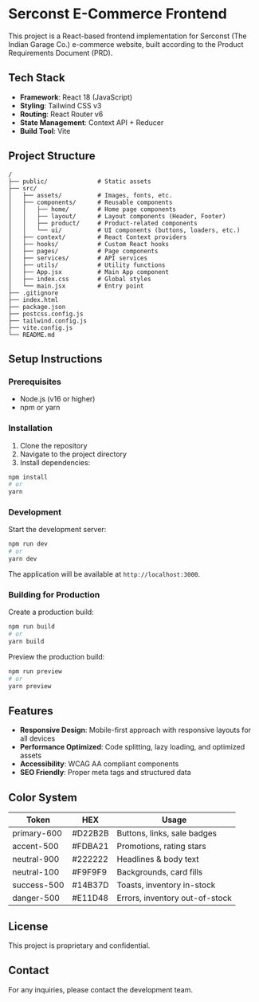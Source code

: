 
# Serconst E-Commerce Frontend

This project is a React-based frontend implementation for Serconst (The Indian Garage Co.) e-commerce website, built according to the Product Requirements Document (PRD).

## Tech Stack

- **Framework**: React 18 (JavaScript)
- **Styling**: Tailwind CSS v3
- **Routing**: React Router v6
- **State Management**: Context API + Reducer
- **Build Tool**: Vite

## Project Structure

```
/
├── public/              # Static assets
├── src/
│   ├── assets/          # Images, fonts, etc.
│   ├── components/      # Reusable components
│   │   ├── home/        # Home page components
│   │   ├── layout/      # Layout components (Header, Footer)
│   │   ├── product/     # Product-related components
│   │   └── ui/          # UI components (buttons, loaders, etc.)
│   ├── context/         # React Context providers
│   ├── hooks/           # Custom React hooks
│   ├── pages/           # Page components
│   ├── services/        # API services
│   ├── utils/           # Utility functions
│   ├── App.jsx          # Main App component
│   ├── index.css        # Global styles
│   └── main.jsx         # Entry point
├── .gitignore
├── index.html
├── package.json
├── postcss.config.js
├── tailwind.config.js
├── vite.config.js
└── README.md
```

## Setup Instructions

### Prerequisites

- Node.js (v16 or higher)
- npm or yarn

### Installation

1. Clone the repository
2. Navigate to the project directory
3. Install dependencies:

```bash
npm install
# or
yarn
```

### Development

Start the development server:

```bash
npm run dev
# or
yarn dev
```

The application will be available at `http://localhost:3000`.

### Building for Production

Create a production build:

```bash
npm run build
# or
yarn build
```

Preview the production build:

```bash
npm run preview
# or
yarn preview
```

## Features

- **Responsive Design**: Mobile-first approach with responsive layouts for all devices
- **Performance Optimized**: Code splitting, lazy loading, and optimized assets
- **Accessibility**: WCAG AA compliant components
- **SEO Friendly**: Proper meta tags and structured data

## Color System

| Token | HEX | Usage |
|-------|-----|-------|
| primary-600 | #D22B2B | Buttons, links, sale badges |
| accent-500 | #FDBA21 | Promotions, rating stars |
| neutral-900 | #222222 | Headlines & body text |
| neutral-100 | #F9F9F9 | Backgrounds, card fills |
| success-500 | #14B37D | Toasts, inventory in-stock |
| danger-500 | #E11D48 | Errors, inventory out-of-stock |

## License

This project is proprietary and confidential.

## Contact

For any inquiries, please contact the development team.